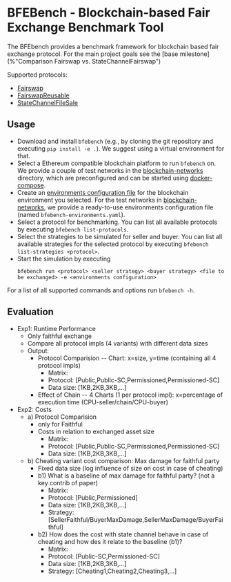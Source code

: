 # BFEBench - Blockchain-based Fair Exchange Benchmark Tool

The BFEbench provides a benchmark framework for blockchain based fair exchange protocol.
For the main project goals see the [base milestone](%"Comparison Fairswap vs. StateChannelFairswap")

Supported protocols:

  * [Fairswap](./bfebench/protocols/fairswap/README.md)
  * [FairswapReusable](./bfebench/protocols/fairswap_reusable/README.md)
  * [StateChannelFileSale](./bfebench/protocols/state_channel_file_sale/README.md)


## Usage

  * Download and install `bfebench` (e.g., by cloning the git repository and executing `pip install -e .`).
    We suggest using a virtual environment for that.
  * Select a Ethereum compatible blockchain platform to run `bfebench` on.
    We provide a couple of test networks in the [blockchain-networks](./blockchain-networks) directory,
    which are preconfigured and can be started using [docker-compose](https://docs.docker.com/compose/).
  * Create an [environments configuration file](./docs/environments_configuration.md) for the blockchain environment
    you selected.
    For the test networks in [blockchain-networks](./blockchain-networks), we provide a ready-to-use
    environments configuration file (named `bfebench-environments.yaml`).
  * Select a protocol for benchmarking.
    You can list all available protocols by executing `bfebench list-protocols`.
  * Select the strategies to be simulated for seller and buyer.
    You can list all available strategies for the selected protocol by executing `bfebench list-strategies <protocol>`.
  * Start the simulation by executing
    ```
    bfebench run <protocol> <seller strategy> <buyer strategy> <file to be exchanged> -e <environments configuration>
    ```

For a list of all supported commands and options run `bfebench -h`.


## Evaluation

* Exp1: Runtime Performance
  * Only faithful exchange
  * Compare all protocol impls (4 variants) with different data sizes
  * Output: 
    * Protocol Comparision -- Chart: x=size, y=time (containing all 4 protocol impls)
      * Matrix: 
       - Protocol: [Public,Public-SC,Permissioned,Permissioned-SC] 
       - Data size: [1KB,2KB,3KB,...]
    * Effect of Chain -- 4 Charts (1 per protocol impl): x=percentage of execution time (CPU-seller/chain/CPU-buyer)
* Exp2: Costs
  * a) Protocol Comparision 
    * only for Faithful
    * Costs in relation to exchanged asset size
      * Matrix: 
       - Protocol: [Public,Public-SC,Permissioned,Permissioned-SC] 
       - Data size: [1KB,2KB,3KB,...]
  * b) Cheating variant cost comparison: Max damage for faithful party
    * Fixed data size (log influence of size on cost in case of cheating)
    * b1) What is a baseline of max damage for faithful party? (not a key contrib of paper)
      * Matrix: 
       - Protocol: [Public,Permissioned] 
       - Data size: [1KB,2KB,3KB,...]
       - Strategy: [SellerFaithful/BuyerMaxDamage,SellerMaxDamage/BuyerFaithful]
    * b2) How does the cost with state channel behave in case of cheating and how des it relate to the baseline (b1)?
      * Matrix: 
       - Protocol: [Public-SC,Permissioned-SC] 
       - Data size: [1KB,2KB,3KB,...]
       - Strategy: [Cheating1,Cheating2,Cheating3,...]
      
